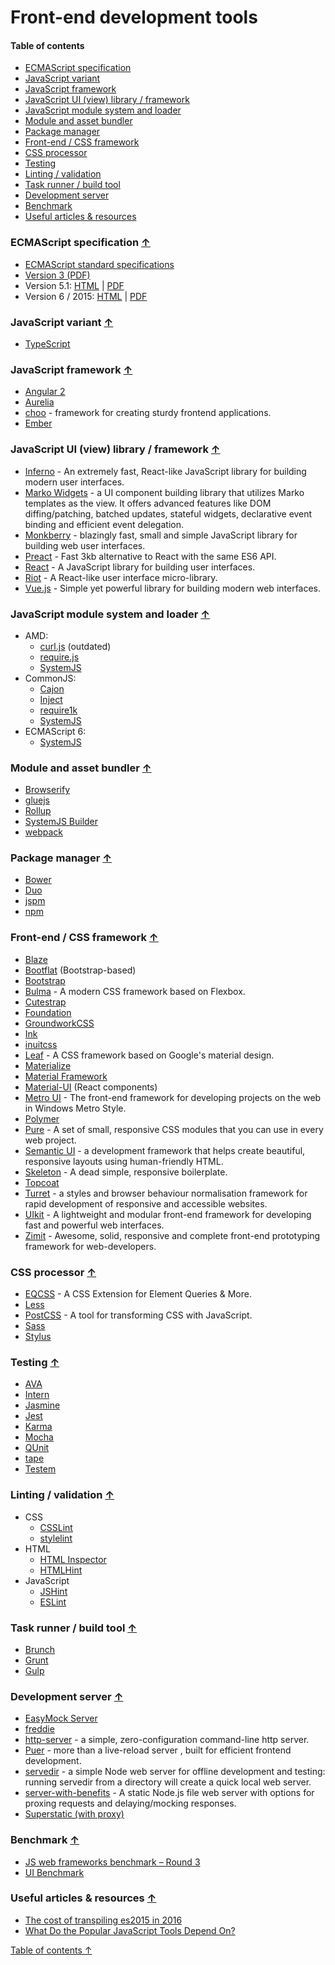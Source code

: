 # Front-end development tools

#### Table of contents <a name="toc"></a>
* [ECMAScript specification](#ecma-specification)
* [JavaScript variant](#js-variant)
* [JavaScript framework](#js-framework)
* [JavaScript UI (view) library / framework](#js-ui-library)
* [JavaScript module system and loader](#loader)
* [Module and asset bundler](#bundler)
* [Package manager](#package-manager)
* [Front-end / CSS framework](#frontend-framework)
* [CSS processor](#css-processor)
* [Testing](#testing)
* [Linting / validation](#linting)
* [Task runner / build tool](#task-runner)
* [Development server](#dev-server)
* [Benchmark](#benchmark)
* [Useful articles & resources](#resources)

### ECMAScript specification <a name="ecma-specification"></a> [&#x2191;](#toc)
* [ECMAScript standard specifications](http://www.ecma-international.org/publications/standards/Ecma-262-arch.htm)
* [Version 3 (PDF)](http://www.ecma-international.org/publications/files/ECMA-ST-ARCH/ECMA-262,%203rd%20edition,%20December%201999.pdf)
* Version 5.1: [HTML](http://www.ecma-international.org/ecma-262/5.1/index.html) | [PDF](http://www.ecma-international.org/publications/files/ECMA-ST-ARCH/ECMA-262%205.1%20edition%20June%202011.pdf)
* Version 6 / 2015: [HTML](http://www.ecma-international.org/ecma-262/6.0/index.html) | [PDF](http://www.ecma-international.org/publications/files/ECMA-ST-ARCH/ECMA-262%206th%20edition%20June%202015.pdf)

### JavaScript variant <a name="js-variant"></a> [&#x2191;](#toc)
* [TypeScript](http://www.typescriptlang.org/)

### JavaScript framework <a name="js-framework"></a> [&#x2191;](#toc)
* [Angular 2](https://angular.io/)
* [Aurelia](http://aurelia.io/)
* [choo](https://github.com/yoshuawuyts/choo) - framework for creating sturdy frontend applications.
* [Ember](http://emberjs.com/)

### JavaScript UI (view) library / framework <a name="js-ui-library"></a> [&#x2191;](#toc)
* [Inferno](http://infernojs.org/) - An extremely fast, React-like JavaScript library for building modern user interfaces.
* [Marko Widgets](http://markojs.com/) - a UI component building library that utilizes Marko templates as the view. It offers advanced features like DOM diffing/patching, batched updates, stateful widgets, declarative event binding and efficient event delegation.
* [Monkberry](http://monkberry.js.org/) - blazingly fast, small and simple JavaScript library for building web user interfaces.
* [Preact](https://preactjs.com/) - Fast 3kb alternative to React with the same ES6 API.
* [React](https://facebook.github.io/react/) - A JavaScript library for building user interfaces.
* [Riot](http://riotjs.com/) - A React-like user interface micro-library.
* [Vue.js](http://vuejs.org/) - Simple yet powerful library for building modern web interfaces.

### JavaScript module system and loader <a name="loader"></a> [&#x2191;](#toc)
* AMD:
  - [curl.js](https://github.com/cujojs/curl) (outdated)
  - [require.js](http://requirejs.org/)
  - [SystemJS](https://github.com/systemjs/systemjs)
* CommonJS:
  - [Cajon](https://github.com/requirejs/cajon)
  - [Inject](http://www.injectjs.com/)
  - [require1k](https://github.com/Stuk/require1k)
  - [SystemJS](https://github.com/systemjs/systemjs)
* ECMAScript 6:
  - [SystemJS](https://github.com/systemjs/systemjs)

### Module and asset bundler <a name="bundler"></a> [&#x2191;](#toc)
* [Browserify](http://browserify.org/)
* [gluejs](http://mixu.net/gluejs/)
* [Rollup](http://rollupjs.org/)
* [SystemJS Builder](https://github.com/systemjs/builder) 
* [webpack](http://webpack.github.io/)

### Package manager <a name="package-manager"></a> [&#x2191;](#toc)
* [Bower](https://bower.io/)
* [Duo](http://duojs.org/)
* [jspm](http://jspm.io/)
* [npm](https://www.npmjs.com/)

### Front-end / CSS framework <a name="frontend-framework"></a> [&#x2191;](#toc)
* [Blaze](http://blazecss.com/)
* [Bootflat](http://bootflat.github.io/) (Bootstrap-based)
* [Bootstrap](http://getbootstrap.com/)
* [Bulma](http://bulma.io/) - A modern CSS framework based on Flexbox.
* [Cutestrap](https://www.cutestrap.com/)
* [Foundation](http://foundation.zurb.com/)
* [GroundworkCSS](http://groundworkcss.github.io/)
* [Ink](http://ink.sapo.pt/)
* [inuitcss](https://github.com/inuitcss/getting-started)
* [Leaf](http://getleaf.com/) - A CSS framework based on Google's material design.
* [Materialize](http://materializecss.com/)
* [Material Framework](http://nt1m.github.io/material-framework/)
* [Material-UI](http://www.material-ui.com) (React components)
* [Metro UI](http://metroui.org.ua/) - The front-end framework for developing projects on the web in Windows Metro Style.
* [Polymer](http://www.polymer-project.org/)
* [Pure](http://purecss.io/) - A set of small, responsive CSS modules that you can use in every web project.
* [Semantic UI](http://semantic-ui.com/) - a development framework that helps create beautiful, responsive layouts using human-friendly HTML.
* [Skeleton](http://getskeleton.com/) - A dead simple, responsive boilerplate.
* [Topcoat](http://topcoat.io/)
* [Turret](http://turretcss.com/) - a styles and browser behaviour normalisation framework for rapid development of responsive and accessible websites.
* [UIkit](http://getuikit.com/) - A lightweight and modular front-end framework for developing fast and powerful web interfaces.
* [Zimit](http://firezenk.github.io/zimit/) - Awesome, solid, responsive and complete front-end prototyping framework for web-developers.

### CSS processor <a name="css-processor"></a> [&#x2191;](#toc)
* [EQCSS](http://elementqueries.com/) - A CSS Extension for Element Queries & More.
* [Less](http://lesscss.org/)
* [PostCSS](http://postcss.org/) - A tool for transforming CSS with JavaScript.
* [Sass](http://sass-lang.com/)
* [Stylus](http://stylus-lang.com/)

### Testing <a name="testing"></a> [&#x2191;](#toc)
* [AVA](https://github.com/avajs/ava)
* [Intern](http://theintern.github.io/)
* [Jasmine](http://jasmine.github.io/)
* [Jest](http://facebook.github.io/jest/)
* [Karma](http://karma-runner.github.io/)
* [Mocha](http://mochajs.org/)
* [QUnit](http://qunitjs.com/)
* [tape](https://github.com/substack/tape)
* [Testem](https://github.com/testem/testem)

### Linting / validation <a name="linting"></a> [&#x2191;](#toc)
* CSS
  - [CSSLint](https://github.com/CSSLint/csslint)
  - [stylelint](http://stylelint.io/)
* HTML
  - [HTML Inspector](https://github.com/philipwalton/html-inspector)
  - [HTMLHint](http://htmlhint.com/)
* JavaScript
  - [JSHint](www.jshint.com)
  - [ESLint](http://eslint.org/)

### Task runner / build tool <a name="task-runner"></a> [&#x2191;](#toc)
* [Brunch](http://brunch.io/)
* [Grunt](http://gruntjs.com/)
* [Gulp](http://gulpjs.com/)

### Development server <a name="dev-server"></a> [&#x2191;](#toc)
* [EasyMock Server](https://github.com/cyberagent/node-easymock)
* [freddie](https://github.com/Scytl/freddie)
* [http-server](https://github.com/indexzero/http-server) - a simple, zero-configuration command-line http server.
* [Puer](https://github.com/leeluolee/puer) - more than a live-reload server , built for efficient frontend development.
* [servedir](https://github.com/evanw/servedir) - a simple Node web server for offline development and testing: running servedir from a directory will create a quick local web server.
* [server-with-benefits](https://github.com/galbi101/server-with-benefits) - A static Node.js file web server with options for proxing requests and delaying/mocking responses.
* [Superstatic (with proxy)](https://github.com/colinbate/superstatic-with-proxy)

### Benchmark <a name="benchmark"></a> [&#x2191;](#toc)
* [JS web frameworks benchmark – Round 3](http://www.stefankrause.net/wp/?p=301)
* [UI Benchmark](https://localvoid.github.io/uibench/)

### Useful articles & resources <a name="resources"></a> [&#x2191;](#toc)
* [The cost of transpiling es2015 in 2016](https://github.com/samccone/The-cost-of-transpiling-es2015-in-2016)
* [What Do the Popular JavaScript Tools Depend On?](http://developer.telerik.com/featured/popular-javascript-tools-depend/)

[Table of contents &#x2191;](#toc)

